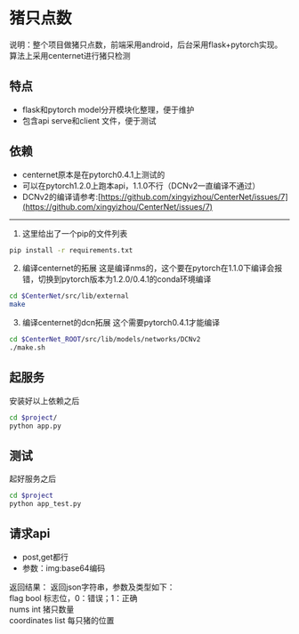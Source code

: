 # 猪只点数

说明：整个项目做猪只点数，前端采用android，后台采用flask+pytorch实现。算法上采用centernet进行猪只检测

## 特点
- flask和pytorch model分开模块化整理，便于维护
- 包含api serve和client 文件，便于测试

## 依赖
- centernet原本是在pytorch0.4.1上测试的
- 可以在pytorch1.2.0上跑本api，1.1.0不行（DCNv2一直编译不通过）
- DCNv2的编译请参考:[https://github.com/xingyizhou/CenterNet/issues/7](https://github.com/xingyizhou/CenterNet/issues/7)

---

1. 这里给出了一个pip的文件列表
```bash
pip install -r requirements.txt
```

2. 编译centernet的拓展
这是编译nms的，这个要在pytorch在1.1.0下编译会报错，切换到pytorch版本为1.2.0/0.4.1的conda环境编译
```bash
cd $CenterNet/src/lib/external
make
```

3. 编译centernet的dcn拓展
这个需要pytorch0.4.1才能编译
~~~bash
cd $CenterNet_ROOT/src/lib/models/networks/DCNv2
./make.sh
~~~

## 起服务
安装好以上依赖之后
```bash
cd $project/
python app.py
```

## 测试
起好服务之后
```bash
cd $project
python app_test.py
```

## 请求api
- post,get都行
- 参数：img:base64编码

返回结果：
返回json字符串，参数及类型如下：  
flag        bool    标志位，0：错误；1：正确  
nums        int     猪只数量  
coordinates list    每只猪的位置  